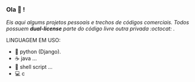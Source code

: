 ### Ola 🖖️ !
_Eis aqui algums projetos pessoais e trechos de códigos comerciais. Todos possuem **dual-license** parte do código livre outra privada :octocat: ._



LINGUAGEM EM USO:

- 🐍️ python (Django).
- :coffee:  java ...
- 🐧️ shell script ...
- 💻️ c

